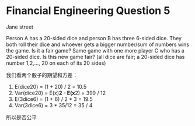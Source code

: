 # Financial Engineering Question 5

Jane street

Person A has a 20-sided dice and person B has three 6-sided dice. They both roll their dice and whoever gets a bigger number/sum of numbers wins the game. Is it a fair game? Same game with one more player C who has a 20-sided dice. Is this new game fair? (all dice are fair; a 20-sided dice has number 1,2,…, 20 on each of its 20 sides)

我们看两个骰子的期望和方差：

1. E(dice20) = (1 + 20) / 2 = 10.5
2. Var(dice20) = E(x)**2 - E(x**2) = 399 / 12
3. E(3dice6) = (1 + 6) / 2 * 3 = 19.5
4. Var(3dice6) = 3 * 35/12 = 35 / 4

所以是否公平